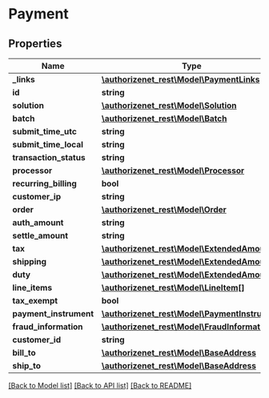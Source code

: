 # Payment

## Properties
Name | Type | Description | Notes
------------ | ------------- | ------------- | -------------
**_links** | [**\authorizenet_rest\Model\PaymentLinks**](PaymentLinks.md) |  | [optional] 
**id** | **string** |  | [optional] 
**solution** | [**\authorizenet_rest\Model\Solution**](Solution.md) |  | [optional] 
**batch** | [**\authorizenet_rest\Model\Batch**](Batch.md) |  | [optional] 
**submit_time_utc** | **string** |  | [optional] 
**submit_time_local** | **string** |  | [optional] 
**transaction_status** | **string** |  | [optional] 
**processor** | [**\authorizenet_rest\Model\Processor**](Processor.md) |  | [optional] 
**recurring_billing** | **bool** |  | [optional] 
**customer_ip** | **string** |  | [optional] 
**order** | [**\authorizenet_rest\Model\Order**](Order.md) |  | [optional] 
**auth_amount** | **string** |  | [optional] 
**settle_amount** | **string** |  | [optional] 
**tax** | [**\authorizenet_rest\Model\ExtendedAmount**](ExtendedAmount.md) |  | [optional] 
**shipping** | [**\authorizenet_rest\Model\ExtendedAmount**](ExtendedAmount.md) |  | [optional] 
**duty** | [**\authorizenet_rest\Model\ExtendedAmount**](ExtendedAmount.md) |  | [optional] 
**line_items** | [**\authorizenet_rest\Model\LineItem[]**](LineItem.md) |  | [optional] 
**tax_exempt** | **bool** |  | [optional] 
**payment_instrument** | [**\authorizenet_rest\Model\PaymentInstrument**](PaymentInstrument.md) |  | [optional] 
**fraud_information** | [**\authorizenet_rest\Model\FraudInformation**](FraudInformation.md) |  | [optional] 
**customer_id** | **string** |  | [optional] 
**bill_to** | [**\authorizenet_rest\Model\BaseAddress**](BaseAddress.md) |  | [optional] 
**ship_to** | [**\authorizenet_rest\Model\BaseAddress**](BaseAddress.md) |  | [optional] 

[[Back to Model list]](../README.md#documentation-for-models) [[Back to API list]](../README.md#documentation-for-api-endpoints) [[Back to README]](../README.md)



